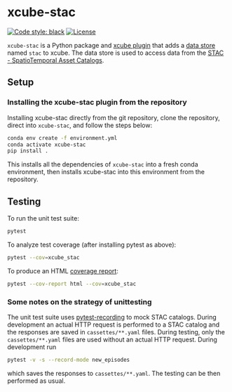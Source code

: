 # xcube-stac

[![Code style: black](https://img.shields.io/badge/code%20style-black-000000.svg)](https://github.com/psf/black)
[![License](https://img.shields.io/github/license/dcs4cop/xcube-smos)](https://github.com/dcs4cop/xcube-smos)

`xcube-stac` is a Python package and
[xcube plugin](https://xcube.readthedocs.io/en/latest/plugins.html) that adds a
[data store](https://xcube.readthedocs.io/en/latest/api.html#data-store-framework)
named `stac` to xcube. The data store is used to access data from the
[STAC - SpatioTemporal Asset Catalogs](https://stacspec.org/en/).

## Setup

### Installing the xcube-stac plugin from the repository

Installing xcube-stac directly from the git repository, clone the repository,
direct into `xcube-stac`, and follow the steps below:

```bash
conda env create -f environment.yml
conda activate xcube-stac
pip install .
```

This installs all the dependencies of `xcube-stac` into a fresh conda
environment, then installs xcube-stac into this environment from the
repository.

## Testing

To run the unit test suite:

```bash
pytest
```

To analyze test coverage (after installing pytest as above):

```bash
pytest --cov=xcube_stac
```

To produce an HTML
[coverage report](https://pytest-cov.readthedocs.io/en/latest/reporting.html):

```bash
pytest --cov-report html --cov=xcube_stac
```

### Some notes on the strategy of unittesting

The unit test suite uses [pytest-recording](https://pypi.org/project/pytest-recording/)
to mock STAC catalogs. During development an actual HTTP request is performed
to a STAC catalog and the responses are saved in `cassettes/**.yaml` files.
During testing, only the `cassettes/**.yaml` files are used without an actual
HTTP request. During development run

```bash
pytest -v -s --record-mode new_episodes
```

which saves the responses to `cassettes/**.yaml`. The testing can be then
performed as usual.
